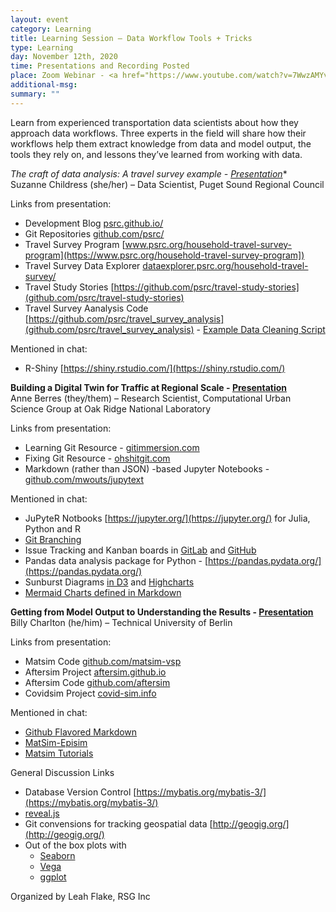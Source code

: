```yaml
---
layout: event
category: Learning
title: Learning Session – Data Workflow Tools + Tricks
type: Learning
day: November 12th, 2020
time: Presentations and Recording Posted
place: Zoom Webinar - <a href="https://www.youtube.com/watch?v=7WwzAMYvUjA">Recording Available</a>
additional-msg:
summary: ""
---
```


Learn from experienced transportation data scientists about how they approach data workflows. Three experts in the field will share how their workflows help them extract knowledge from data and model output, the tools they rely on, and lessons they’ve learned from working with data.

**The craft of data analysis: A travel survey example* - [Presentation](https://drive.google.com/file/d/11YMtm48P16qM5lWMC8wJFKWnA3m9z8gK/view?usp=sharing)**  
Suzanne Childress (she/her) – Data Scientist, Puget Sound Regional Council

Links from presentation:  

 - Development Blog [psrc.github.io/](https://psrc.github.io/])  
 - Git Repositories [github.com/psrc/](https://github.com/psrc/)
 - Travel Survey Program [www.psrc.org/household-travel-survey-program](https://www.psrc.org/household-travel-survey-program])  
 - Travel Survey Data Explorer [dataexplorer.psrc.org/household-travel-survey/](http://dataexplorer.psrc.org/household-travel-survey/])  
 - Travel Study Stories [https://github.com/psrc/travel-study-stories](github.com/psrc/travel-study-stories)  
 - Travel Survey Aanalysis Code [https://github.com/psrc/travel_survey_analysis](github.com/psrc/travel_survey_analysis) - [Example Data Cleaning Script](https://github.com/psrc/travel_survey_analysis/blob/master/Rulesy.sql)  

Mentioned in chat:

 - R-Shiny [https://shiny.rstudio.com/](https://shiny.rstudio.com/)  
 

**Building a Digital Twin for Traffic at Regional Scale - [Presentation](https://drive.google.com/file/d/1oMC6cugyRxSQ6N8QTMVzjTUPhNSypQy0/view?usp=sharing)**  
Anne Berres (they/them) – Research Scientist, Computational Urban Science Group at Oak Ridge National Laboratory

Links from presentation:  

 - Learning Git Resource - [gitimmersion.com](http://gitimmersion.com/index.html)  
 - Fixing Git Resource - [ohshitgit.com](http://ohshitgit.com])  
 - Markdown (rather than JSON) -based Jupyter Notebooks - [github.com/mwouts/jupytext](https://github.com/mwouts/jupytext)  

Mentioned in chat:
 - JuPyteR Notbooks [https://jupyter.org/](https://jupyter.org/)  for Julia, Python and R  
 - [Git Branching](https://nvie.com/posts/a-successful-git-branching-model/)  
 - Issue Tracking and Kanban boards in [GitLab](https://about.gitlab.com/handbook/marketing/project-management-guidelines/boards/) and [GitHub](https://docs.github.com/en/free-pro-team@latest/github/managing-your-work-on-github/about-project-boards)  
 - Pandas data analysis package for Python - [https://pandas.pydata.org/](https://pandas.pydata.org/)  
 - Sunburst Diagrams [in D3](https://observablehq.com/@d3/zoomable-sunburst) and [Highcharts](https://www.highcharts.com/demo/sunburst)  
 - [Mermaid Charts defined in Markdown](https://mermaid-js.github.io/mermaid/#/)

**Getting from Model Output to Understanding the Results - [Presentation](https://drive.google.com/file/d/11t6VHJW0pKUvzdchLbbLtlJQb__CaWoD/view?usp=sharing)**  
Billy Charlton (he/him) – Technical University of Berlin

Links from presentation:  

- Matsim Code [github.com/matsim-vsp](https://github.com/matsim-vsp)  
- Aftersim Project [aftersim.github.io](https://aftersim.github.io)  
- Aftersim Code [github.com/aftersim](https://github.com/aftersim)   
- Covidsim Project [covid-sim.info](https://covid-sim.info)  

Mentioned in chat:  

- [Github Flavored Markdown](https://github.github.com/gfm/#what-is-github-flavored-markdown-)
- [MatSim-Episim](https://www.medrxiv.org/content/10.1101/2020.03.27.20045302v1)  
- [Matsim Tutorials](ttps://www.matsim.org/docs/tutorials/general)  


General Discussion Links

- Database Version Control  [https://mybatis.org/mybatis-3/](https://mybatis.org/mybatis-3/)  
- [reveal.js](reveal.js)  
- Git convensions for tracking geospatial data [http://geogig.org/](http://geogig.org/)
- Out of the box plots with 
   * [Seaborn](https://seaborn.pydata.org/)  
   * [Vega](https://vega.github.io/vega/)  
   * [ggplot](https://ggplot2.tidyverse.org/)  


Organized by Leah Flake, RSG Inc
